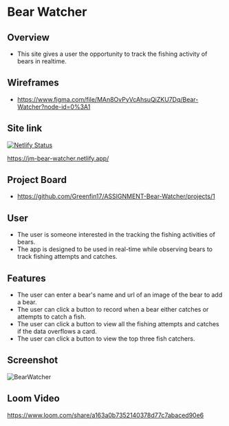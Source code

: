 # Bear Watcher

## Overview
- This site gives a user the opportunity to track the fishing activity of bears in realtime.

## Wireframes
- https://www.figma.com/file/MAn8OvPyVcAhsuQiZKU7Dq/Bear-Watcher?node-id=0%3A1

## Site link
[![Netlify Status](https://api.netlify.com/api/v1/badges/3dde3d4c-ba6a-4845-81a5-39efd51de406/deploy-status)](https://app.netlify.com/sites/jm-bear-watcher/deploys)

https://jm-bear-watcher.netlify.app/
 
## Project Board
- https://github.com/Greenfin17/ASSIGNMENT-Bear-Watcher/projects/1

## User
- The user is someone interested in the tracking the fishing activities of bears.
- The app is designed to be used in real-time while observing bears to track fishing attempts and catches.

## Features

- The user can enter a bear's name and url of an image of the bear to add a bear.
- The user can click a button to record when a bear either catches or attempts to catch a fish.
- The user can click a button to view all the fishing attempts and catches if the data overflows a card.
- The user can click a button to view the top three fish catchers.
  
## Screenshot
![BearWatcher](https://user-images.githubusercontent.com/51683901/108666355-88933100-749c-11eb-8030-3d68e09871a8.PNG)
 
## Loom Video
https://www.loom.com/share/a163a0b7352140378d77c7abaced90e6
